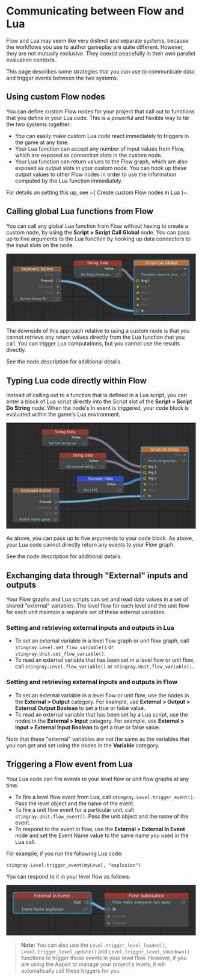 # Communicating between Flow and Lua

Flow and Lua may seem like very distinct and separate systems, because the workflows you use to author gameplay are quite different. However, they are not mutually exclusive. They coexist peacefully in their own parallel evaluation contexts.

This page describes some strategies that you can use to communicate data and trigger events between the two systems.

## Using custom Flow nodes

You can define custom Flow nodes for your project that call out to functions that you define in your Lua code. This is a powerful and flexible way to tie the two systems together:

-	You can easily make custom Lua code react immediately to triggers in the game at any time.
-	Your Lua function can accept any number of input values from Flow, which are exposed as connection slots in the custom node.
-	Your Lua function can return values to the Flow graph, which are also exposed as output slots in your custom node. You can hook up these output values to other Flow nodes in order to use the information computed by the Lua function immediately.

For details on setting this up, see ~{ Create custom Flow nodes in Lua }~.

## Calling global Lua functions from Flow

You can call any global Lua function from Flow without having to create a custom node, by using the **Script > Script Call Global** node. You can pass up to five arguments to the Lua function by hooking up data connectors to the input slots on the node.

![The Script Call Global node](../images/lua_flow_script_call_global.png)

The downside of this approach relative to using a custom node is that you cannot retrieve any return values directly from the Lua function that you call. You can trigger Lua computations, but you cannot use the results directly.

See the node description for additional details.

## Typing Lua code directly within Flow

Instead of calling out to a function that is defined in a Lua script, you can enter a block of Lua script directly into the Script slot of the **Script > Script Do String** node. When the node's In event is triggered, your code block is evaluated within the game's Lua environment.

![The Script Do String node](../images/lua_flow_script_do_string.png)

As above, you can pass up to five arguments to your code block. As above, your Lua code cannot directly return any events to your Flow graph.

See the node description for additional details.

## Exchanging data through "External" inputs and outputs

Your Flow graphs and Lua scripts can set and read data values in a set of shared "external" variables. The level flow for each level and the unit flow for each unit maintain a separate set of these external variables.

### Setting and retrieving external inputs and outputs in Lua

-	To set an external variable in a level flow graph or unit flow graph, call `stingray.Level.set_flow_variable()` or `stingray.Unit.set_flow_variable()`.
-	To read an external variable that has been set in a level flow or unit flow, call `stingray.Level.flow_variable()` or `stingray.Unit.flow_variable()`.

### Setting and retrieving external inputs and outputs in Flow

-	To set an external variable in a level flow or unit flow, use the nodes in the **External > Output** category. For example, use **External > Output > External Output Boolean** to set a true or false value.
-	To read an external variable that has been set by a Lua script, use the nodes in the **External > Input** category. For example, use **External > Input > External Input Boolean** to get a true or false value.

Note that these "external" variables are not the same as the variables that you can get and set using the nodes in the **Variable** category. <!-- TODO: see also link to the flow variables topic -->

## Triggering a Flow event from Lua

Your Lua code can fire events to your level flow or unit flow graphs at any time.

-	To fire a level flow event from Lua, call `stingray.Level.trigger_event()`. Pass the level object and the name of the event.
-	To fire a unit flow event for a particular unit, call `stingray.Unit.flow_event()`. Pass the unit object and the name of the event.
-	To respond to the event in flow, use the **External > External In Event** node and set the Event Name value to the same name you used in the Lua call.

For example, if you run the following Lua code:

~~~{lua}
stingray.Level.trigger_event(myLevel, "explosion")
~~~

You can respond to it in your level flow as follows:

![Respond to Lua event in Flow](../images/flow_lua_trigger_event.png)

>	**Note:** You can also use the `Level.trigger_level_loaded()`, `Level.trigger_level_update()` and `Level.trigger_level_shutdown()` functions to trigger those events in your level flow. However, if you are using the Appkit to manage your project's levels, it will automatically call these triggers for you.
